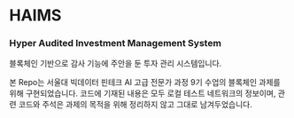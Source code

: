 # HAIMS

### Hyper Audited Investment Management System
블록체인 기반으로 감사 기능에 주안을 둔 투자 관리 시스템입니다.

본 Repo는 서울대 빅데이터 핀테크 AI 고급 전문가 과정 9기 수업의 블록체인 과제를 위해 구현되었습니다.
코드에 기재된 내용은 모두 로컬 테스트 네트워크의 정보이며, 관련 코드와 주석은 과제의 목적을 위해 정리하지 않고 그대로 남겨두었습니다.

